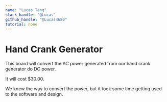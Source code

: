 ```yaml
---
name: "Lucas Tang"
slack_handle: "@Lucas"
github_handle: "@Lucas4680"
tutorial: none
---
```


# Hand Crank Generator

<!-- Describe your board in 2-3 sentences. What are you making? What will it do? -->
This board will convert the AC power generated from our hand crank generator do DC power. 
<!-- How much is it going to cost? -->
It will cost $30.00.
<!-- Tell us a little bit about your design process. What were some challenges? What helped? ***Totally optional*** -->
We knew the way to convert the power, but it took some time getting used to the software and design.
